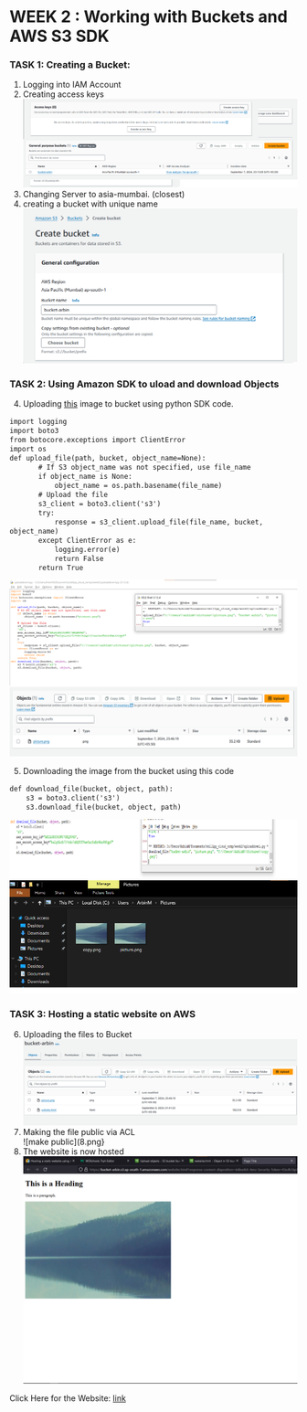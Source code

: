 # WEEK 2 : Working with Buckets and AWS S3 SDK

### TASK 1: Creating a Bucket:
1. Logging into IAM Account
2. Creating access keys     
![creating keys](0.png)
4. Changing Server to asia-mumbai. (closest)
5. creating a bucket with unique name       
![1](1.png)   

### TASK 2: Using Amazon SDK to uload and download Objects
4. Uploading [this](https://images.ctfassets.net/hrltx12pl8hq/4f6DfV5DbqaQUSw0uo0mWi/6fbcf889bdef65c5b92ffee86b13fc44/shutterstock_376532611.jpg?fit=fill&w=600&h=400) image to bucket using python SDK code.    

 ```
import logging
import boto3
from botocore.exceptions import ClientError
import os
def upload_file(path, bucket, object_name=None):
        # If S3 object_name was not specified, use file_name
        if object_name is None:
            object_name = os.path.basename(file_name)
        # Upload the file
        s3_client = boto3.client('s3')
        try:
            response = s3_client.upload_file(file_name, bucket, object_name)
        except ClientError as e:
            logging.error(e)
            return False
        return True
```
![code-idle](3.png)      
![uploaded](4.png)

5. Downloading the image from the bucket using this code        
```
def download_file(bucket, object, path):
    s3 = boto3.client('s3')
    s3.download_file(bucket, object, path)
```      
![code](5.png)     
![downloaded](6.png)    

### TASK 3: Hosting a static website on AWS
6. Uploading the files to Bucket   
![uploaded](7.png)
7. Making the file public via ACL       
![make public](8.png}       
8. The website is now hosted      
![hosted](9.png)


Click Here for the Website: [link](https://bucket-arbin.s3.ap-south-1.amazonaws.com/website.html)

